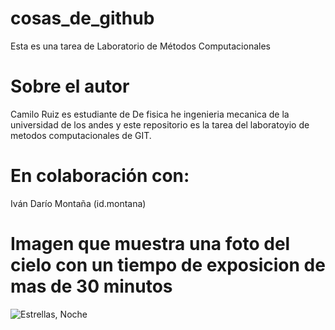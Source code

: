 # cosas_de_github
Esta es una tarea de Laboratorio de Métodos Computacionales

# Sobre el autor
Camilo Ruiz es estudiante de De fisica he ingenieria mecanica de la universidad de los andes y este repositorio es la tarea del laboratoyio de metodos computacionales de GIT.

# En colaboración con:
Iván Darío Montaña (id.montana)

Imagen que muestra una foto del cielo con un tiempo de exposicion de mas de 30 minutos
=============================

![Estrellas, Noche](https://i1.wp.com/www.sopitas.com/wp-content/uploads/2017/08/lluvia-estrellas.jpg)
